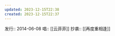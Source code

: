 ```yaml
---
updated: 2023-12-15T22:38
created: 2023-12-15T22:37
---
```

发行:: 2014-06-08
唱:: [[云菲菲]]
抄袭:: [[再度重相逢]]